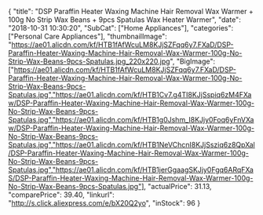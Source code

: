 {
	"title": "DSP Paraffin Heater  Waxing Machine Hair Removal Wax Warmer + 100g No Strip Wax Beans + 9pcs Spatulas Wax Heater Warmer",
	"date": "2018-10-31 10:30:20",
	"SubCat": ["Home Appliances"],
	"categories": ["Personal Care Appliances"],
	"thumbnailImage": "https://ae01.alicdn.com/kf/HTB1fAfWcuLM8KJjSZFqq6y7.FXaD/DSP-Paraffin-Heater-Waxing-Machine-Hair-Removal-Wax-Warmer-100g-No-Strip-Wax-Beans-9pcs-Spatulas.jpg_220x220.jpg",
	"BigImage": ["https://ae01.alicdn.com/kf/HTB1fAfWcuLM8KJjSZFqq6y7.FXaD/DSP-Paraffin-Heater-Waxing-Machine-Hair-Removal-Wax-Warmer-100g-No-Strip-Wax-Beans-9pcs-Spatulas.jpg","https://ae01.alicdn.com/kf/HTB1Cv7.g4TI8KJjSspiq6zM4FXaw/DSP-Paraffin-Heater-Waxing-Machine-Hair-Removal-Wax-Warmer-100g-No-Strip-Wax-Beans-9pcs-Spatulas.jpg","https://ae01.alicdn.com/kf/HTB1g0Jshm_I8KJjy0Foq6yFnVXaw/DSP-Paraffin-Heater-Waxing-Machine-Hair-Removal-Wax-Warmer-100g-No-Strip-Wax-Beans-9pcs-Spatulas.jpg","https://ae01.alicdn.com/kf/HTB1NeVChcnI8KJjSsziq6z8QpXal/DSP-Paraffin-Heater-Waxing-Machine-Hair-Removal-Wax-Warmer-100g-No-Strip-Wax-Beans-9pcs-Spatulas.jpg","https://ae01.alicdn.com/kf/HTB1jerGgaagSKJjy0Fgq6ARqFXaS/DSP-Paraffin-Heater-Waxing-Machine-Hair-Removal-Wax-Warmer-100g-No-Strip-Wax-Beans-9pcs-Spatulas.jpg"],
	"actualPrice": 31.13,
	"comparePrice": 39.40,
	"linkurl": "http://s.click.aliexpress.com/e/bX20Q2yo",
	"inStock": 96
}
